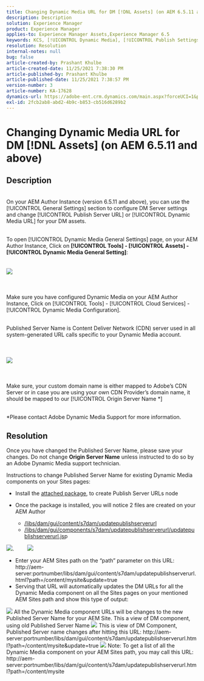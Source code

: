 ```yaml
---
title: Changing Dynamic Media URL for DM [!DNL Assets] (on AEM 6.5.11 and above)
description: Description
solution: Experience Manager
product: Experience Manager
applies-to: Experience Manager Assets,Experience Manager 6.5
keywords: KCS, [!UICONTROL Dynamic Media], [!UICONTROL Publish Settings], Changing DM URL
resolution: Resolution
internal-notes: null
bug: false
article-created-by: Prashant Khulbe
article-created-date: 11/25/2021 7:38:30 PM
article-published-by: Prashant Khulbe
article-published-date: 11/25/2021 7:38:57 PM
version-number: 3
article-number: KA-17628
dynamics-url: https://adobe-ent.crm.dynamics.com/main.aspx?forceUCI=1&pagetype=entityrecord&etn=knowledgearticle&id=98388241-274e-ec11-8c62-00224804e5cb
exl-id: 2fcb2ab8-abd2-4b9c-b853-cb516d6289b2
---
```

# Changing Dynamic Media URL for DM [!DNL Assets] (on AEM 6.5.11 and above)

## Description

<br>On your AEM Author Instance (version 6.5.11 and above), you can use the [!UICONTROL General Settings] section to configure DM Server settings and change [!UICONTROL Publish Server URL] or [!UICONTROL Dynamic Media URL] for your DM assets.

<br>To open [!UICONTROL Dynamic Media General Settings] page, on your AEM Author Instance, Click on <b>[!UICONTROL Tools] - [!UICONTROL Assets] - [!UICONTROL Dynamic Media General Setting]</b>:
<br> <br><br>![](assets/___99388241-274e-ec11-8c62-00224804e5cb___.png)<br><br> <br><br>Make sure you have configured Dynamic Media on your AEM Author Instance, Click on [!UICONTROL Tools] - [!UICONTROL Cloud Services] - [!UICONTROL Dynamic Media Configuration].

<br>Published Server Name is Content Deliver Network (CDN) server used in all system-generated URL calls specific to your Dynamic Media account.<br><br> <br><br>![](assets/___9c388241-274e-ec11-8c62-00224804e5cb___.png)<br><br> <br><br>Make sure, your custom domain name is either mapped to Adobe’s CDN Server or in case you are using your own CDN Provider’s domain name, it should be mapped to our [!UICONTROL Origin Server Name \*]

<br>\*Please contact Adobe Dynamic Media Support for more information. <br>

## Resolution


Once you have changed the Published Server Name, please save your changes. Do not change <b>Origin Server Name</b> unless instructed to do so by an Adobe Dynamic Media support technician.

Instructions to change Published Server Name for existing Dynamic Media components on your Sites pages:

- Install the [attached package](assets/ka-17628_update-publishserverurl-sites-1.0.zip), to create Publish Server URLs node
- Once the package is installed, you will notice 2 files are created on your AEM Author

   - [/libs/dam/gui/content/s7dam/updatepublishserverurl](http://vgaur-wx-1:4502/crx/de/index.jsp#/crx.default/jcr%3aroot/libs/dam/gui/content/s7dam/updatepublishserverurl "View path in CRXDE Lite")
   - [/libs/dam/gui/components/s7dam/updatepublishserverurl/updatepublishserverurl.js](http://vgaur-wx-1:4502/crx/de/index.jsp#/crx.default/jcr%3aroot/libs/dam/gui/components/s7dam/updatepublishserverurl/updatepublishserverurl.jsp "View path in CRXDE Lite")p


![](assets/d326656d-3f49-ec11-8c62-000d3a5cbc3f.png).         ![](assets/20fc6673-3f49-ec11-8c62-000d3a5cbc3f.png)

- Enter your AEM Sites path on the “path” parameter on this URL: http://aem-server:portnumber/libs/dam/gui/content/s7dam/updatepublishserverurl.html?path=/content/mysite&update=true
- Serving that URL will automatically updates the DM URLs for all the Dynamic Media component on all the Sites pages on your mentioned AEM Sites path and show this type of output:


![](assets/12ef597f-3f49-ec11-8c62-000d3a5cbc3f.png)
All the Dynamic Media component URLs will be changes to the new Published Server Name for your AEM Site.
This a view of DM component, using old Published Server Name
![](assets/59f64ca5-4049-ec11-8c62-000d3a5cbc3f.png)
This is view of DM Component, Published Server name changes after hitting this URL: http://aem-server:portnumber/libs/dam/gui/content/s7dam/updatepublishserverurl.html?path=/content/mysite&update=true
![](assets/7a7449b1-4049-ec11-8c62-000d3a5cbc3f.png)
Note: To get a list of all the Dynamic Media component on your AEM Sites path, you may call this URL: http://aem-server:portnumber/libs/dam/gui/content/s7dam/updatepublishserverurl.html?path=/content/mysite


